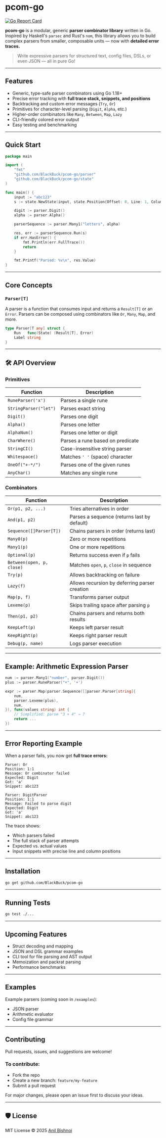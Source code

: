 # pcom-go

[![Go Report Card](https://goreportcard.com/badge/github.com/BlackBuck/pcom-go)](https://goreportcard.com/report/github.com/BlackBuck/pcom-go)

**pcom-go** is a modular, generic **parser combinator library** written in Go.  
Inspired by Haskell's `parsec` and Rust's `nom`, this library allows you to build complex parsers from smaller, composable units — now with **detailed error traces.**

> Write expressive parsers for structured text, config files, DSLs, or even JSON — all in pure Go!

---

## Features

- Generic, type-safe parser combinators using Go 1.18+
- Precise error tracking with **full trace stack, snippets, and positions**
- Backtracking and custom error messages (`Try`, `Or`)
- Primitives for character-level parsing (`Digit`, `Alpha`, etc.)
- Higher-order combinators like `Many`, `Between`, `Map`, `Lazy`
- CLI-friendly colored error output
- Easy testing and benchmarking

---

## Quick Start

```go
package main

import (
    "fmt"
    "github.com/BlackBuck/pcom-go/parser"
    "github.com/BlackBuck/pcom-go/state"
)

func main() {
    input := "abc123"
    s := state.NewState(input, state.Position{Offset: 0, Line: 1, Column: 1})

    digit := parser.Digit()
    alpha := parser.Alpha()

    parserSequence := parser.Many1("letters", alpha)

    res, err := parserSequence.Run(s)
    if err.HasError() {
        fmt.Println(err.FullTrace())
        return
    }

    fmt.Printf("Parsed: %v\n", res.Value)
}
````

---

## Core Concepts

### `Parser[T]`

A parser is a function that consumes input and returns a `Result[T]` or an `Error`. Parsers can be composed using combinators like `Or`, `Many`, `Map`, and more.

```go
type Parser[T any] struct {
	Run   func(State) (Result[T], Error)
	Label string
}
```

---

## 🛠️ API Overview

### Primitives

| Function              | Description                      |
| --------------------- | -------------------------------- |
| `RuneParser('x')`     | Parses a single rune             |
| `StringParser("let")` | Parses exact string              |
| `Digit()`             | Parses one digit                 |
| `Alpha()`             | Parses one letter                |
| `AlphaNum()`          | Parses one letter or digit       |
| `CharWhere()`         | Parses a rune based on predicate |
| `StringCI()`          | Case-insensitive string parser   |
| `Whitespace()`        | Matches `' '` (space) character  |
| `OneOf("+-*/")`       | Parses one of the given runes    |
| `AnyChar()`           | Matches any single rune          |

### Combinators

| Function                  | Description                                   |
| ------------------------- | --------------------------------------------- |
| `Or(p1, p2, ...)`         | Tries alternatives in order                   |
| `And(p1, p2)`             | Parses a sequence (returns last by default)   |
| `Sequence([]Parser[T])`   | Chains parsers in order (returns last)        |
| `Many0(p)`                | Zero or more repetitions                      |
| `Many1(p)`                | One or more repetitions                       |
| `Optional(p)`             | Returns success even if `p` fails             |
| `Between(open, p, close)` | Matches `open`, `p`, `close` in sequence      |
| `Try(p)`                  | Allows backtracking on failure                |
| `Lazy(f)`                 | Allows recursion by deferring parser creation |
| `Map(p, f)`               | Transforms parser output                      |
| `Lexeme(p)`               | Skips trailing space after parsing `p`        |
| `Then(p1, p2)`            | Chains parsers and returns both results       |
| `KeepLeft(p)`             | Keeps left parser result                      |
| `KeepRight(p)`            | Keeps right parser result                     |
| `Debug(p, name)`          | Logs parser execution                         |

---

## Example: Arithmetic Expression Parser

```go
num := parser.Many1("number", parser.Digit())
plus := parser.RuneParser("+", '+')

expr := parser.Map(parser.Sequence([]parser.Parser[string]{
    num,
    parser.Lexeme(plus),
    num,
}), func(values string) int {
    // Simplified: parse "3 + 4" → 7
    return ...
})
```

---

## Error Reporting Example

When a parser fails, you now get **full trace errors:**

```text
Parser: Or
Position: 1:1
Message: Or combinator failed
Expected: Digit
Got: 'a'
Snippet: abc123

Parser: DigitParser
Position: 1:1
Message: Failed to parse digit
Expected: Digit
Got: 'a'
Snippet: abc123
```

The trace shows:

* Which parsers failed
* The full stack of parser attempts
* Expected vs. actual values
* Input snippets with precise line and column positions

---

## Installation

```bash
go get github.com/BlackBuck/pcom-go
```

---

## Running Tests

```bash
go test ./...
```

---

## Upcoming Features

* Struct decoding and mapping
* JSON and DSL grammar examples
* CLI tool for file parsing and AST output
* Memoization and packrat parsing
* Performance benchmarks

---

## Examples

Example parsers (coming soon in `/examples`):

* JSON parser
* Arithmetic evaluator
* Config file grammar

---

## Contributing

Pull requests, issues, and suggestions are welcome!

### To contribute:

* Fork the repo
* Create a new branch: `feature/my-feature`
* Submit a pull request

For major changes, please open an issue first to discuss your ideas.

---

## 🛡️ License

MIT License © 2025 [Anil Bishnoi](https://github.com/BlackBuck)